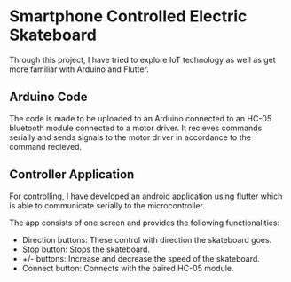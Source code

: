 # Smartphone Controlled Electric Skateboard

Through this project, I have tried to explore IoT technology as well as get more familiar with Arduino and Flutter.

## Arduino Code

The code is made to be uploaded to an Arduino connected to an HC-05 bluetooth module connected to a motor driver. It recieves commands serially and sends signals to the motor driver in accordance to the command recieved.

## Controller Application

For controlling, I have developed an android application using flutter which is able to communicate serially to the microcontroller.

The app consists of one screen and provides the following functionalities:
- Direction buttons: These control with direction the skateboard goes.
- Stop button: Stops the skateboard.
- +/- buttons: Increase and decrease the speed of the skateboard.
- Connect button: Connects with the paired HC-05 module.